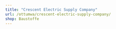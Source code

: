 ```yaml
---
title: "Crescent Electric Supply Company"
url: /ottumwa/crescent-electric-supply-company/
shop: Baustoffe
---
```

